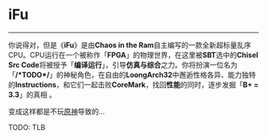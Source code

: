 # iFu
---

你说得对，但是《**iFu**》是由**Chaos in the Ram**自主编写的一款全新超标量乱序CPU。CPU运行在一个被称作「**FPGA**」的物理世界，在这里被**SBT**选中的**Chisel Src Code**将被授予「**编译运行**」，引导**仿真与综合**之力。你将扮演一位名为「**/\*TODO\*/**」的神秘角色，在自由的**LoongArch32**中邂逅性格各异、能力独特的**Instructions**，和它们一起击败**CoreMark**，找回**性能**的同时，逐步发掘「**B+ = 3.3**」的真相 。

变成这样都是不玩[原神](https://ys.mihoyo.com/)导致的...

TODO: TLB
